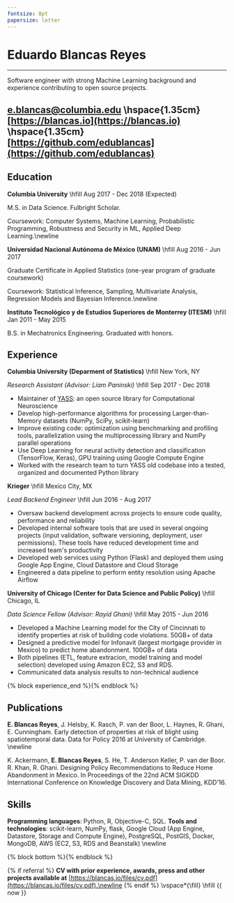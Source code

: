```yaml
---
fontsize: 8pt
papersize: letter
---
```


Eduardo Blancas Reyes
=====================

-------------------------------------------------------------
Software engineer with strong Machine Learning background and experience contributing to open source projects.


[e.blancas@columbia.edu](mailto:e.blancas@columbia.edu) \hspace{1.35cm} [https://blancas.io](https://blancas.io) \hspace{1.35cm} [https://github.com/edublancas](https://github.com/edublancas)
--------------------------------------------------------------

Education
---------

**Columbia University** \hfill  Aug 2017 - Dec 2018 (Expected)

M.S. in Data Science. Fulbright Scholar.

Coursework: Computer Systems, Machine Learning, Probabilistic Programming, Robustness and Security in ML, Applied Deep Learning.\newline

**Universidad Nacional Autónoma de México (UNAM)** \hfill Aug 2016 - Jun 2017

Graduate Certificate in Applied Statistics (one-year program of graduate coursework)

Coursework: Statistical Inference, Sampling, Multivariate Analysis, Regression Models and Bayesian Inference.\newline

**Instituto Tecnológico y de Estudios Superiores de Monterrey (ITESM)** \hfill Jan 2011 - May 2015

B.S. in Mechatronics Engineering. Graduated with honors.


Experience
----------
**Columbia University (Deparment of Statistics)** \hfill New York, NY

*Research Assistant (Advisor: Liam Paninski)* \hfill Sep 2017 - Dec 2018

* Maintainer of [YASS](https://github.com/paninski-lab/yass): an open source library for Computational Neuroscience
* Develop high-performance algorithms for processing Larger-than-Memory datasets (NumPy, SciPy, scikit-learn)
* Improve existing code: optimization using benchmarking and profiling tools, parallelization using the multiprocessing library and NumPy parallel operations
* Use Deep Learning for neural activity detection and classification (TensorFlow, Keras), GPU training using Google Compute Engine
* Worked with the research team to turn YASS old codebase into a tested, organized and documented Python library

**Krieger** \hfill Mexico City, MX

*Lead Backend Engineer* \hfill Jun 2016 - Aug 2017

* Oversaw backend development across projects to ensure code quality, performance and reliability
* Developed internal software tools that are used in several ongoing projects (input validation, software versioning, deployment, user permissions). These tools have reduced development time and increased team's productivity
* Developed web services using Python (Flask) and deployed them using Google App Engine, Cloud Datastore and Cloud Storage
* Engineered a data pipeline to perform entity resolution using Apache Airflow

**University of Chicago (Center for Data Science and Public Policy)** \hfill Chicago, IL

*Data Science Fellow (Advisor: Rayid Ghani)* \hfill May 2015 - Jun 2016

* Developed a Machine Learning model for the City of Cincinnati to identify properties at risk of building code violations. 50GB+ of data
* Designed a predictive model for Infonavit (largest mortgage  provider in Mexico) to predict home abandonment. 100GB+ of data
* Both pipelines (ETL, feature extracion, model training and model selection) developed using Amazon EC2, S3 and RDS.
* Communicated data analysis results to non-technical audience

{% block experience_end %}{% endblock %}

Publications
------------
**E. Blancas Reyes**, J. Helsby, K. Rasch, P. van der Boor, L. Haynes, R. Ghani, E. Cunningham. Early detection of properties at risk of blight using spatiotemporal data. Data for Policy 2016 at University of Cambridge. \newline

K. Ackermann, **E. Blancas Reyes**, S. He, T. Anderson Keller, P. van der Boor. R. Khan, R. Ghani. Designing Policy Recommendations to Reduce Home Abandonment in Mexico. In Proceedings of the 22nd ACM SIGKDD International Conference on Knowledge Discovery and Data Mining, KDD’16.

Skills
------

**Programming languages**: Python, R, Objective-C, SQL. **Tools and technologies**: scikit-learn, NumPy, flask, Google Cloud (App Engine, Datastore, Storage and Compute Engine), PostgreSQL, PostGIS, Docker, MongoDB, AWS (EC2, S3, RDS and Beanstalk) \newline

{% block bottom %}{% endblock %}

{% if referral %}
**CV with prior experience, awards, press and other projects available at** [https://blancas.io/files/cv.pdf](https://blancas.io/files/cv.pdf).\newline
{% endif %}
\vspace*{\fill}
\hfill {{ now }}